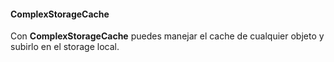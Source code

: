 #### ComplexStorageCache

Con **ComplexStorageCache** puedes manejar el cache de cualquier objeto y subirlo en el storage local.
